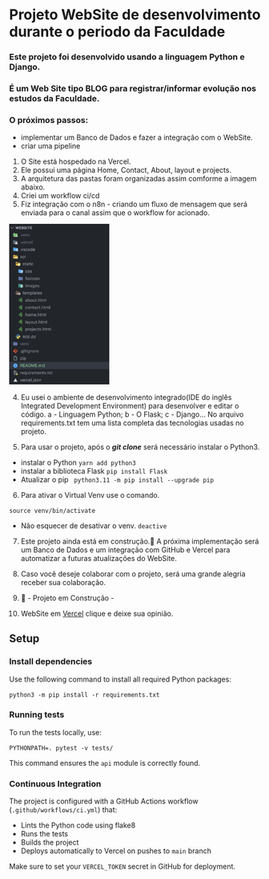 # Projeto WebSite de desenvolvimento durante o periodo da Faculdade

### Este projeto foi desenvolvido usando a linguagem Python e Django.

### É um Web Site tipo BLOG para registrar/informar evolução nos estudos da Faculdade.

### O próximos passos:
-  implementar um Banco de Dados e fazer a integração com o WebSite.
- criar uma pipeline


1. O Site está hospedado na Vercel.
2. Ele possui uma página Home, Contact, About, layout e projects.
3. A arquitetura das pastas foram organizadas assim comforme a imagem abaixo.
4. Criei um workflow ci/cd
5. Fiz integração com o n8n - criando um fluxo de mensagem que será enviada para o canal assim que o workflow for acionado.

<div align="center"> </div>
  <p float="left">
    <img src="api/static/images/Screenshot 2023-08-15 at 17.37.09.png" width="200" />
  </p>

4. Eu usei o ambiente de desenvolvimento integrado(IDE do inglês Integrated Development Environment) para desenvolver e editar o código.
   a - Linguagem Python;
   b - O Flask;
   c - Django...
   No arquivo requirements.txt tem uma lista completa das tecnologias usadas no projeto.

5. Para usar o projeto, após o **_git clone_** será necessário instalar o Python3.

- instalar o Python `yarn add python3`
- instalar a biblioteca Flask `pip install Flask`
- Atualizar o pip ` python3.11 -m pip install --upgrade pip`

6. Para ativar o Virtual Venv use o comando.

```
source venv/bin/activate

```

- Não esquecer de desativar o venv. `deactive`

7. Este projeto ainda está em construção.🚧 A próxima implementação será um Banco de Dados e um integração com GitHub e Vercel para automatizar a futuras atualizações do WebSite.

8. Caso você deseje colaborar com o projeto, será uma grande alegria receber sua colaboração.

9. 🚧 - Projeto em Construção -

10. WebSite em [Vercel](https://website-red-eight.vercel.app/) clique e deixe sua opinião.

## Setup

### Install dependencies

Use the following command to install all required Python packages:

```
python3 -m pip install -r requirements.txt
```

### Running tests

To run the tests locally, use:

```
PYTHONPATH=. pytest -v tests/
```

This command ensures the `api` module is correctly found.

### Continuous Integration

The project is configured with a GitHub Actions workflow (`.github/workflows/ci.yml`) that:

- Lints the Python code using flake8
- Runs the tests
- Builds the project
- Deploys automatically to Vercel on pushes to `main` branch

Make sure to set your `VERCEL_TOKEN` secret in GitHub for deployment.
